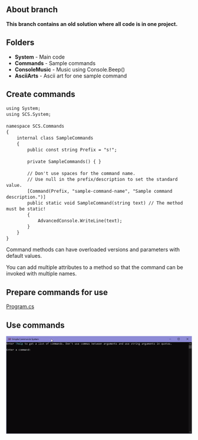 ## About branch
**This branch contains an old solution where all code is in one project.**

## Folders
- **System** - Main code
- **Commands** - Sample commands
- **ConsoleMusic** - Music using Console.Beep()
- **AsciiArts** - Ascii art for one sample command 


## Create commands
```CSharp
using System;
using SCS.System;

namespace SCS.Commands
{
	internal class SampleCommands
	{
		public const string Prefix = "s!";

		private SampleCommands() { }

		// Don't use spaces for the command name.
		// Use null in the prefix/description to set the standard value. 
		[Command(Prefix, "sample-command-name", "Sample command description.")]
		public static void SampleCommand(string text) // The method must be static!
		{
			AdvancedConsole.WriteLine(text);
		}
	}
}
```

Command methods can have overloaded versions and parameters with default values.

You can add multiple attributes to a method so that the command can be invoked with multiple names.


## Prepare commands for use 
[Program.cs](SCS/Program.cs)


## Use commands
![LOOKATME.gif](LOOKATME.gif)
